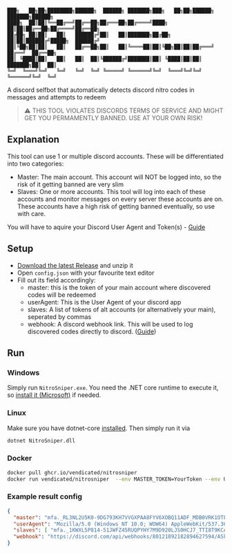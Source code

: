 ```
███╗   ██╗██╗████████╗██████╗  ██████╗ ███████╗███╗   ██╗██╗██████╗ ███████╗██████╗ 
████╗  ██║██║╚══██╔══╝██╔══██╗██╔═══██╗██╔════╝████╗  ██║██║██╔══██╗██╔════╝██╔══██╗
██╔██╗ ██║██║   ██║   ██████╔╝██║   ██║███████╗██╔██╗ ██║██║██████╔╝█████╗  ██████╔╝
██║╚██╗██║██║   ██║   ██╔══██╗██║   ██║╚════██║██║╚██╗██║██║██╔═══╝ ██╔══╝  ██╔══██╗
██║ ╚████║██║   ██║   ██║  ██║╚██████╔╝███████║██║ ╚████║██║██║     ███████╗██║  ██║
╚═╝  ╚═══╝╚═╝   ╚═╝   ╚═╝  ╚═╝ ╚═════╝ ╚══════╝╚═╝  ╚═══╝╚═╝╚═╝     ╚══════╝╚═╝  ╚═╝
```

A discord selfbot that automatically detects discord nitro codes in messages and attempts to redeem

> ⚠️ THIS TOOL VIOLATES DISCORDS TERMS OF SERVICE AND MIGHT GET YOU PERMAMENTLY BANNED. USE AT YOUR OWN RISK!

## Explanation
This tool can use 1 or multiple discord accounts. These will be differentiated into two categories:
- Master: The main account. This account will NOT be logged into, so the risk of it getting banned are very slim
- Slaves: One or more accounts. This tool will log into each of these accounts and monitor messages on every server these accounts are on. These accounts have a high risk of getting banned eventually, so use with care.

You will have to aquire your Discord User Agent and Token(s) - [Guide](https://gist.github.com/Vendicated/e7318adb486bb507facb70539e188c1c)

## Setup
- [Download the latest Release](https://github.com/Vendicated/NitroSniperCs/releases/) and unzip it
- Open `config.json` with your favourite text editor
- Fill out its field accordingly:
  - master: this is the token of your main account where discovered codes will be redeemed
  - userAgent: This is the User Agent of your discord app
  - slaves: A list of tokens of alt accounts (or alternatively your main), seperated by commas
  - webhook: A discord webhook link. This will be used to log discovered codes directly to discord. ([Guide](https://support.discord.com/hc/en-us/articles/228383668-Intro-to-Webhooks))

## Run
### Windows
Simply run `NitroSniper.exe`. You need the .NET core runtime to execute it, so [install it (Microsoft)](https://dotnet.microsoft.com/download/dotnet-core/current/runtime) if needed.
### Linux
Make sure you have dotnet-core [installed](https://docs.microsoft.com/en-gb/dotnet/core/install/linux). Then simply run it via
```bash
dotnet NitroSniper.dll
```
### Docker
```bash
docker pull ghcr.io/vendicated/nitrosniper
docker run vendicated/nitrosniper  --env MASTER_TOKEN=YourToken --env USER_AGENT="Your User Agent" --env DISCORD_WEBHOOK=YourDiscordWebhook --env SLAVE_TOKENS="Token1 Token2 Token3"
```

### Example result config
  
  ```json
{
    "master": "mfa._RL3NL2U5K0-9DG793KH7VVGXPAA8FYV6XOBQ11ADF_MDB0VRK1OTFM76JRCZHXUBTZ6RYZQY",
    "userAgent": "Mozilla/5.0 (Windows NT 10.0; WOW64) AppleWebKit/537.36 (KHTML, like Gecko) discord/0.0.309 Chrome/83.0.4103.122 Electron/9.3.5 Safari/537.36",
    "slaves": [ "mfa._1KWXL5P814-51JWFZ45RUQPYHY7M9D920LJS0HCJ7_TTI8T9KCAUF56TSEU1CO34TS10ARBT", "mfa._X0EC0GRRTP-SA9M6EAYGBOL1YEM588S80S4QV3UJX_MQHYVYIMRNG96FWBPI228CKK0BPTUG" ],
    "webhook": "https://discord.com/api/webhooks/80121892182894627594/ASkjjsa991-sa29S-8sahjsjahshjSHAjhsjajhs"
}
  ```

